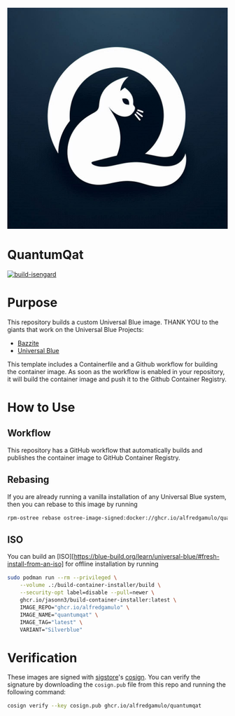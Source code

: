 ![QuantumQat Logo](assets/logo.jpeg)

# QuantumQat
[![build-isengard](https://github.com/alfredgamulo/quantumqat/actions/workflows/build.yml/badge.svg)](https://github.com/alfredgamulo/quantumqat/actions/workflows/build.yml)


# Purpose

This repository builds a custom Universal Blue image. THANK YOU to the giants that work on the Universal Blue Projects:
- [Bazzite](https://bazzite.gg/)
- [Universal Blue](https://github.com/ublue-os)

This template includes a Containerfile and a Github workflow for building the container image. As soon as the workflow is enabled in your repository, it will build the container image and push it to the Github Container Registry.

# How to Use

## Workflow

This repository has a GitHub workflow that automatically builds and publishes the container image to GitHub Container Registry.

## Rebasing

If you are already running a vanilla installation of any Universal Blue system, then you can rebase to this image by running

```bash
rpm-ostree rebase ostree-image-signed:docker://ghcr.io/alfredgamulo/quantumqat:latest
```

## ISO

You can build an [ISO][https://blue-build.org/learn/universal-blue/#fresh-install-from-an-iso] for offline installation by running

```bash
sudo podman run --rm --privileged \
    --volume .:/build-container-installer/build \
    --security-opt label=disable --pull=newer \
    ghcr.io/jasonn3/build-container-installer:latest \
    IMAGE_REPO="ghcr.io/alfredgamulo" \
    IMAGE_NAME="quantumqat" \
    IMAGE_TAG="latest" \
    VARIANT="Silverblue"
```

# Verification

These images are signed with [sigstore](https://www.sigstore.dev/)'s [cosign](https://github.com/sigstore/cosign). You can verify the signature by downloading the `cosign.pub` file from this repo and running the following command:

```bash
cosign verify --key cosign.pub ghcr.io/alfredgamulo/quantumqat
```
